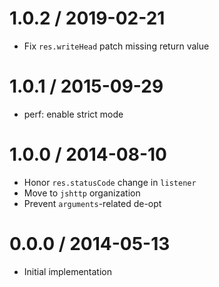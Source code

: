 1.0.2 / 2019-02-21
==================

* Fix `res.writeHead` patch missing return value

1.0.1 / 2015-09-29
==================

* perf: enable strict mode

1.0.0 / 2014-08-10
==================

* Honor `res.statusCode` change in `listener`
* Move to `jshttp` organization
* Prevent `arguments`-related de-opt

0.0.0 / 2014-05-13
==================

* Initial implementation
